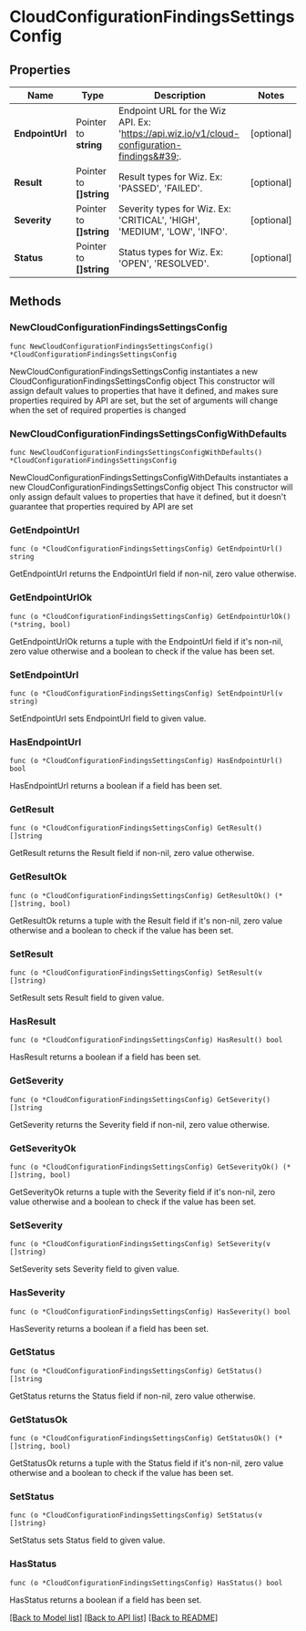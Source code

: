 # CloudConfigurationFindingsSettingsConfig

## Properties

Name | Type | Description | Notes
------------ | ------------- | ------------- | -------------
**EndpointUrl** | Pointer to **string** | Endpoint URL for the Wiz API. Ex: &#39;https://api.wiz.io/v1/cloud-configuration-findings&#39;. | [optional] 
**Result** | Pointer to **[]string** | Result types for Wiz. Ex: &#39;PASSED&#39;, &#39;FAILED&#39;. | [optional] 
**Severity** | Pointer to **[]string** | Severity types for Wiz. Ex: &#39;CRITICAL&#39;, &#39;HIGH&#39;, &#39;MEDIUM&#39;, &#39;LOW&#39;, &#39;INFO&#39;. | [optional] 
**Status** | Pointer to **[]string** | Status types for Wiz. Ex: &#39;OPEN&#39;, &#39;RESOLVED&#39;. | [optional] 

## Methods

### NewCloudConfigurationFindingsSettingsConfig

`func NewCloudConfigurationFindingsSettingsConfig() *CloudConfigurationFindingsSettingsConfig`

NewCloudConfigurationFindingsSettingsConfig instantiates a new CloudConfigurationFindingsSettingsConfig object
This constructor will assign default values to properties that have it defined,
and makes sure properties required by API are set, but the set of arguments
will change when the set of required properties is changed

### NewCloudConfigurationFindingsSettingsConfigWithDefaults

`func NewCloudConfigurationFindingsSettingsConfigWithDefaults() *CloudConfigurationFindingsSettingsConfig`

NewCloudConfigurationFindingsSettingsConfigWithDefaults instantiates a new CloudConfigurationFindingsSettingsConfig object
This constructor will only assign default values to properties that have it defined,
but it doesn't guarantee that properties required by API are set

### GetEndpointUrl

`func (o *CloudConfigurationFindingsSettingsConfig) GetEndpointUrl() string`

GetEndpointUrl returns the EndpointUrl field if non-nil, zero value otherwise.

### GetEndpointUrlOk

`func (o *CloudConfigurationFindingsSettingsConfig) GetEndpointUrlOk() (*string, bool)`

GetEndpointUrlOk returns a tuple with the EndpointUrl field if it's non-nil, zero value otherwise
and a boolean to check if the value has been set.

### SetEndpointUrl

`func (o *CloudConfigurationFindingsSettingsConfig) SetEndpointUrl(v string)`

SetEndpointUrl sets EndpointUrl field to given value.

### HasEndpointUrl

`func (o *CloudConfigurationFindingsSettingsConfig) HasEndpointUrl() bool`

HasEndpointUrl returns a boolean if a field has been set.

### GetResult

`func (o *CloudConfigurationFindingsSettingsConfig) GetResult() []string`

GetResult returns the Result field if non-nil, zero value otherwise.

### GetResultOk

`func (o *CloudConfigurationFindingsSettingsConfig) GetResultOk() (*[]string, bool)`

GetResultOk returns a tuple with the Result field if it's non-nil, zero value otherwise
and a boolean to check if the value has been set.

### SetResult

`func (o *CloudConfigurationFindingsSettingsConfig) SetResult(v []string)`

SetResult sets Result field to given value.

### HasResult

`func (o *CloudConfigurationFindingsSettingsConfig) HasResult() bool`

HasResult returns a boolean if a field has been set.

### GetSeverity

`func (o *CloudConfigurationFindingsSettingsConfig) GetSeverity() []string`

GetSeverity returns the Severity field if non-nil, zero value otherwise.

### GetSeverityOk

`func (o *CloudConfigurationFindingsSettingsConfig) GetSeverityOk() (*[]string, bool)`

GetSeverityOk returns a tuple with the Severity field if it's non-nil, zero value otherwise
and a boolean to check if the value has been set.

### SetSeverity

`func (o *CloudConfigurationFindingsSettingsConfig) SetSeverity(v []string)`

SetSeverity sets Severity field to given value.

### HasSeverity

`func (o *CloudConfigurationFindingsSettingsConfig) HasSeverity() bool`

HasSeverity returns a boolean if a field has been set.

### GetStatus

`func (o *CloudConfigurationFindingsSettingsConfig) GetStatus() []string`

GetStatus returns the Status field if non-nil, zero value otherwise.

### GetStatusOk

`func (o *CloudConfigurationFindingsSettingsConfig) GetStatusOk() (*[]string, bool)`

GetStatusOk returns a tuple with the Status field if it's non-nil, zero value otherwise
and a boolean to check if the value has been set.

### SetStatus

`func (o *CloudConfigurationFindingsSettingsConfig) SetStatus(v []string)`

SetStatus sets Status field to given value.

### HasStatus

`func (o *CloudConfigurationFindingsSettingsConfig) HasStatus() bool`

HasStatus returns a boolean if a field has been set.


[[Back to Model list]](../README.md#documentation-for-models) [[Back to API list]](../README.md#documentation-for-api-endpoints) [[Back to README]](../README.md)


